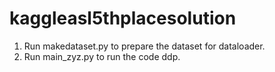 # kaggleasl5thplacesolution


1. Run makedataset.py to prepare the dataset for dataloader.
2. Run main_zyz.py to run the code ddp.
